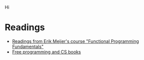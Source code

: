 Hi

# Readings

* [Readings from Erik Meijer's course "Functional Programming Fundamentals"](./EM-FPF_Readings.html)
* [Free programming and CS books](./free-cs-books.html)